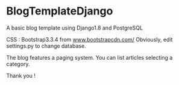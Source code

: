 # BlogTemplateDjango
A basic blog template using Django1.8 and PostgreSQL

CSS : Bootstrap3.3.4 from www.bootstrapcdn.com/
Obviously, edit settings.py to change database.

The blog features a paging system. You can list articles selecting a category.


Thank you !
